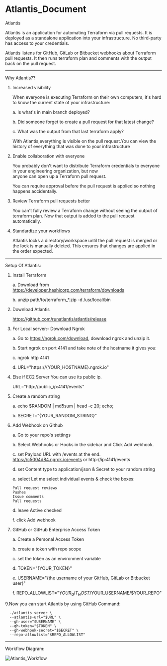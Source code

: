 # Atlantis_Document
Atlantis

Atlantis is an application for automating Terraform via pull requests. It is deployed as a standalone application into your infrastructure. No third-party has access to your credentials.

Atlantis listens for GitHub, GitLab or Bitbucket webhooks about Terraform pull requests. It then runs terraform plan and comments with the output back on the pull request.

__________________________________________________________________________________________________________________________________
 Why Atlantis??

1. Increased visibility

   When everyone is executing Terraform on their own computers, it's hard to know the current state of your infrastructure:
  
   a. Is what's in main branch deployed?
   
   b. Did someone forget to create a pull request for that latest change?
  
   c. What was the output from that last terraform apply?
  
   With Atlantis,everything is visible on the pull request.You can view the history of everything that was done to your 
   infrastructure
 2. Enable collaboration with everyone
  
     You probably don't want to distribute Terraform credentials to everyone in your engineering organization, but now  
     anyone can open up a Terraform pull request.
   
     You can require approval before the pull request is applied so nothing happens accidentally.
  
 3. Review Terraform pull requests better
  
     You can't fully review a Terraform change without seeing the output of terraform plan. Now that output is added 
     to the pull request automatically.

 4. Standardize your workflows
  
     Atlantis locks a directory/workspace until the pull request is merged or the lock is manually deleted. This 
     ensures that changes are applied in the order expected.
   __________________________________________________________________________________________________________________________________
Setup Of Atlantis:

1. Install Terraform

    a. Download from https://developer.hashicorp.com/terraform/downloads 
    
    b. unzip path/to/terraform_*.zip -d /usr/local/bin

2. Download Atlantis

    https://github.com/runatlantis/atlantis/release

3. For Local server:- Download Ngrok

    a. Go to https://ngrok.com/download, download ngrok and unzip it.
    
    b. Start ngrok on port 4141 and take note of the hostname it gives you:
    
    c. ngrok http 4141
    
    d. URL="https://{YOUR_HOSTNAME}.ngrok.io"
    
4. Else if EC2 Server You can use its public ip.

    URL="http://public_ip:4141/events"
    
5. Create a random string 

    a. echo $RANDOM | md5sum | head -c 20; echo;
    
    b. SECRET="{YOUR_RANDOM_STRING}"

6. Add Webhook on Github

   a. Go to your repo's settings
   
   b. Select Webhooks or Hooks in the sidebar and Click Add webhook.
   
   c. set Payload URL with /events at the end. https://c5004d84.ngrok.io/events or http://ip:4141/events
   
   d. set Content type to application/json & Secret to your random string
   
   e. select Let me select individual events & check the boxes:
   
       Pull request reviews
       Pushes
       Issue comments
       Pull requests
   d. leave Active checked
   
   f. click Add webhook
  
8. GitHub or GitHub Enterprise Access Token

   a. Create a Personal Access Token
   
   b. create a token with repo scope
   
   c. set the token as an environment variable
   
   d. TOKEN="{YOUR_TOKEN}"
   
   e. USERNAME="{the username of your GitHub, GitLab or Bitbucket user}"

   f. REPO_ALLOWLIST="$YOUR_GIT_HOST/$YOUR_USERNAME/$YOUR_REPO"

9.Now you can start Atlantis by using GitHub Command:

      ./atlantis server \
      --atlantis-url="$URL" \
      --gh-user="$USERNAME" \
      --gh-token="$TOKEN" \
      --gh-webhook-secret="$SECRET" \
      --repo-allowlist="$REPO_ALLOWLIST"
_________________________________________________________________________________________________________________________________    
Workflow Diagram:      
        
![Atlantis_Workflow](https://github.com/mahichodhary/Atlantis_Document/assets/130489002/bf4ca3f5-31eb-4af7-8253-50cfc20c6a69)



